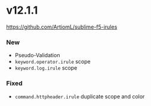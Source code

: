# v12.1.1
https://github.com/ArtiomL/sublime-f5-irules

### New
- Pseudo-Validation
- `keyword.operator.irule` scope
- `keyword.log.irule` scope

### Fixed
- `command.httpheader.irule` duplicate scope and color
